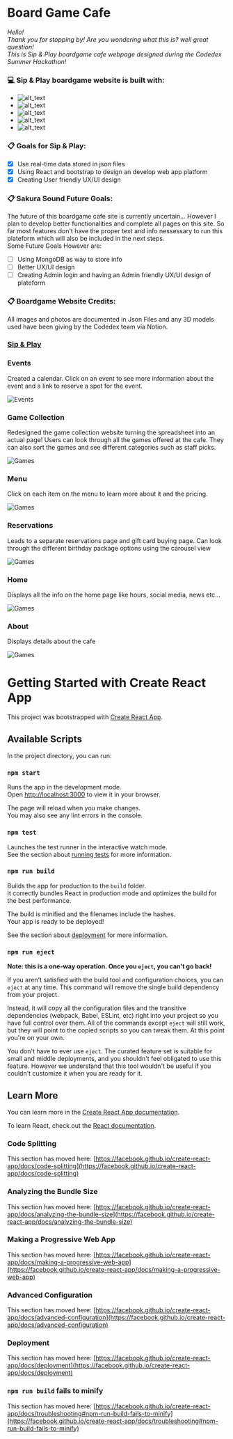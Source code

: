 # Board Game Cafe

*Hello!<br>*
*Thank you for stopping by! Are you wondering what this is? well great question!<br>*
*This is Sip & Play boardgame cafe webpage designed during the Codedex Summer Hackathon!<br>*

### :computer:	Sip & Play boardgame website is built with:
- ![alt_text](https://img.shields.io/badge/REACT-dcecd4)
- ![alt_text](https://img.shields.io/badge/BootStrap-dcecd4)
- ![alt_text](https://img.shields.io/badge/CSS-dcecd4)
- ![alt_text](https://img.shields.io/badge/Java_Script-dcecd4)
- ![alt_text](https://img.shields.io/badge/HTML-dcecd4)

### :clipboard: Goals for Sip & Play:
- [x] Use real-time data stored in json files
- [x] Using React and bootstrap to design an develop web app platform
- [x] Creating User friendly UX/UI design

### :clipboard: Sakura Sound Future Goals:
The future of this boardgame cafe site is currently uncertain... However I plan to develop better functionalities and complete all pages on this site. So far most features don't have the proper text and info nessessary to run this plateform which will also be included in the next steps.<br>
Some Future Goals However are:
- [ ] Using MongoDB as way to store info
- [ ] Better UX/UI design
- [ ] Creating Admin login and having an Admin friendly UX/UI design of plateform

### :clipboard: Boardgame Website Credits:
All images and photos are documented in Json Files and any 3D models used have been giving by the Codedex team via Notion.

### [Sip & Play](https://nightingalex03.github.io/board-game-cafe/)

### Events

Created a calendar. Click on an event to see more information about the event and a link to reserve a spot for the event.

![Events](Designs/EventsPage.png)

### Game Collection

Redesigned the game collection website turning the spreadsheet into an actual page! Users can look through all the games offered at the cafe. They can also sort the games and see different categories such as staff picks.

![Games](Designs/Boardgame.jpg)

### Menu

Click on each item on the menu to learn more about it and the pricing.

![Games](Designs/MenuPage.png)

### Reservations

Leads to a separate reservations page and gift card buying page. Can look through the different birthday package options using the carousel view

![Games](Designs/ReservationsPage.png)

### Home

Displays all the info on the home page like hours, social media, news etc...

![Games](Designs/Home.jpg)

### About

Displays details about the cafe

![Games](Designs/About.jpg)

# Getting Started with Create React App

This project was bootstrapped with [Create React App](https://github.com/facebook/create-react-app).

## Available Scripts

In the project directory, you can run:

### `npm start`

Runs the app in the development mode.\
Open [http://localhost:3000](http://localhost:3000) to view it in your browser.

The page will reload when you make changes.\
You may also see any lint errors in the console.

### `npm test`

Launches the test runner in the interactive watch mode.\
See the section about [running tests](https://facebook.github.io/create-react-app/docs/running-tests) for more information.

### `npm run build`

Builds the app for production to the `build` folder.\
It correctly bundles React in production mode and optimizes the build for the best performance.

The build is minified and the filenames include the hashes.\
Your app is ready to be deployed!

See the section about [deployment](https://facebook.github.io/create-react-app/docs/deployment) for more information.

### `npm run eject`

**Note: this is a one-way operation. Once you `eject`, you can't go back!**

If you aren't satisfied with the build tool and configuration choices, you can `eject` at any time. This command will remove the single build dependency from your project.

Instead, it will copy all the configuration files and the transitive dependencies (webpack, Babel, ESLint, etc) right into your project so you have full control over them. All of the commands except `eject` will still work, but they will point to the copied scripts so you can tweak them. At this point you're on your own.

You don't have to ever use `eject`. The curated feature set is suitable for small and middle deployments, and you shouldn't feel obligated to use this feature. However we understand that this tool wouldn't be useful if you couldn't customize it when you are ready for it.

## Learn More

You can learn more in the [Create React App documentation](https://facebook.github.io/create-react-app/docs/getting-started).

To learn React, check out the [React documentation](https://reactjs.org/).

### Code Splitting

This section has moved here: [https://facebook.github.io/create-react-app/docs/code-splitting](https://facebook.github.io/create-react-app/docs/code-splitting)

### Analyzing the Bundle Size

This section has moved here: [https://facebook.github.io/create-react-app/docs/analyzing-the-bundle-size](https://facebook.github.io/create-react-app/docs/analyzing-the-bundle-size)

### Making a Progressive Web App

This section has moved here: [https://facebook.github.io/create-react-app/docs/making-a-progressive-web-app](https://facebook.github.io/create-react-app/docs/making-a-progressive-web-app)

### Advanced Configuration

This section has moved here: [https://facebook.github.io/create-react-app/docs/advanced-configuration](https://facebook.github.io/create-react-app/docs/advanced-configuration)

### Deployment

This section has moved here: [https://facebook.github.io/create-react-app/docs/deployment](https://facebook.github.io/create-react-app/docs/deployment)

### `npm run build` fails to minify

This section has moved here: [https://facebook.github.io/create-react-app/docs/troubleshooting#npm-run-build-fails-to-minify](https://facebook.github.io/create-react-app/docs/troubleshooting#npm-run-build-fails-to-minify)
